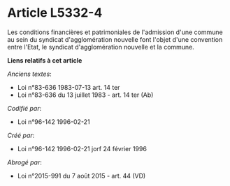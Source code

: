 # Article L5332-4

Les conditions financières et patrimoniales de l'admission d'une commune au sein du syndicat d'agglomération nouvelle font
l'objet d'une convention entre l'Etat, le syndicat d'agglomération nouvelle et la commune.

**Liens relatifs à cet article**

_Anciens textes_:

  - Loi n°83-636 1983-07-13 art. 14 ter
  - Loi n°83-636 du 13 juillet 1983 - art. 14 ter (Ab)

_Codifié par_:

  - Loi n°96-142 1996-02-21

_Créé par_:

  - Loi n°96-142 1996-02-21 jorf 24 février 1996

_Abrogé par_:

  - Loi n°2015-991 du 7 août 2015 - art. 44 (VD)
